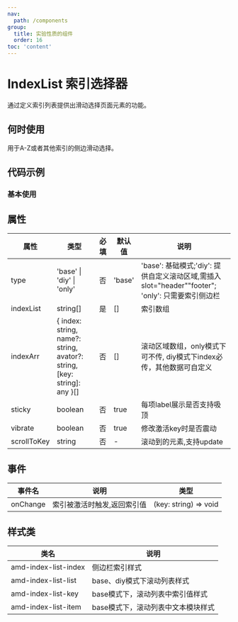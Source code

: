 ```yaml
---
nav:
  path: /components
group:
  title: 实验性质的组件
  order: 16
toc: 'content'
---
```


# IndexList 索引选择器

通过定义索引列表提供出滑动选择页面元素的功能。

## 何时使用

用于A-Z或者其他索引的侧边滑动选择。

## 代码示例
### 基本使用

<code src='../../demo/pages/IndexList'></code>

## 属性 

| 属性       | 类型      | 必填 | 默认值 | 说明                    |
| ----------|-----------|-----|-------|------------------------ |
| type      | 'base' &verbar; 'diy' &verbar; 'only'   | 否  | 'base' | 'base': 基础模式;'diy': 提供自定义滚动区域,需插入slot="header""footer"; 'only': 只需要索引侧边栏 |
| indexList | string[]  | 是  | []     | 索引数组                 |
| indexArr  | { index: string, name?: string, avator?: string, [key: string]: any  }[]  | 否  | []     | 滚动区域数组，only模式下可不传, diy模式下index必传，其他数据可自定义 |
| sticky    | boolean   | 否  | true   | 每项label展示是否支持吸顶  |
| vibrate   | boolean   | 否  | true   | 修改激活key时是否震动      |
| scrollToKey| string   | 否  | -      | 滚动到的元素,支持update   |



## 事件 

| 事件名 | 说明 | 类型 |
| -----|-----|----- |
| onChange | 索引被激活时触发,返回索引值 | (key: string) => void |


## 样式类 

| 类名 | 说明 |
| -----|----- |
| amd-index-list-index| 侧边栏索引样式 |
| amd-index-list-list | base、diy模式下滚动列表样式 |
| amd-index-list-key  | base模式下，滚动列表中索引值样式 |
| amd-index-list-item | base模式下，滚动列表中文本模块样式 |
